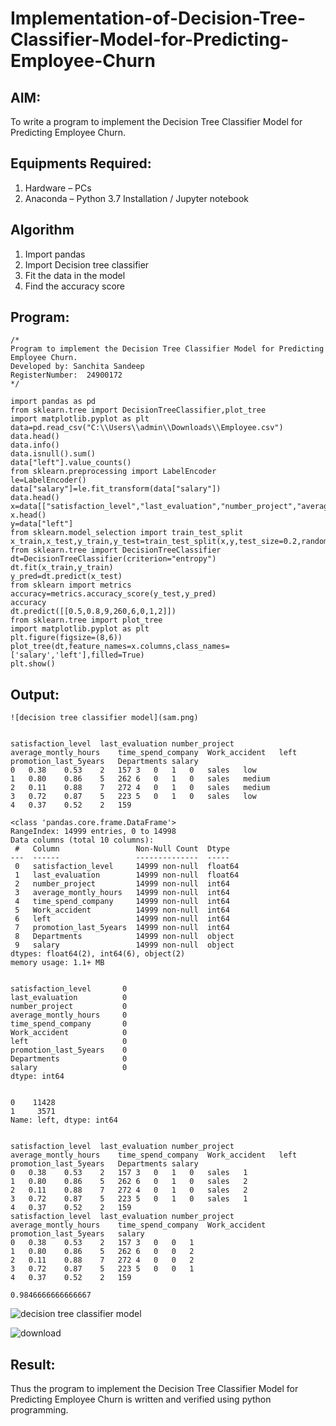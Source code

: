 # Implementation-of-Decision-Tree-Classifier-Model-for-Predicting-Employee-Churn

## AIM:
To write a program to implement the Decision Tree Classifier Model for Predicting Employee Churn.

## Equipments Required:
1. Hardware – PCs
2. Anaconda – Python 3.7 Installation / Jupyter notebook

## Algorithm
 1. Import pandas
 2. Import Decision tree classifier
 3. Fit the data in the model
 4. Find the accuracy score 

## Program:
```
/*
Program to implement the Decision Tree Classifier Model for Predicting Employee Churn.
Developed by: Sanchita Sandeep
RegisterNumber:  24900172
*/
```
```
import pandas as pd
from sklearn.tree import DecisionTreeClassifier,plot_tree
import matplotlib.pyplot as plt
data=pd.read_csv("C:\\Users\\admin\\Downloads\\Employee.csv")
data.head()
data.info()
data.isnull().sum()
data["left"].value_counts()
from sklearn.preprocessing import LabelEncoder
le=LabelEncoder()
data["salary"]=le.fit_transform(data["salary"])
data.head()
x=data[["satisfaction_level","last_evaluation","number_project","average_montly_hours","time_spend_company","Work_accident","promotion_last_5years","salary"]]
x.head()    
y=data["left"]
from sklearn.model_selection import train_test_split
x_train,x_test,y_train,y_test=train_test_split(x,y,test_size=0.2,random_state=100)
from sklearn.tree import DecisionTreeClassifier
dt=DecisionTreeClassifier(criterion="entropy")
dt.fit(x_train,y_train)
y_pred=dt.predict(x_test)
from sklearn import metrics
accuracy=metrics.accuracy_score(y_test,y_pred)
accuracy
dt.predict([[0.5,0.8,9,260,6,0,1,2]])
from sklearn.tree import plot_tree
import matplotlib.pyplot as plt
plt.figure(figsize=(8,6))
plot_tree(dt,feature_names=x.columns,class_names=['salary','left'],filled=True)
plt.show()       
```    


## Output:
```
![decision tree classifier model](sam.png)


satisfaction_level	last_evaluation	number_project	average_montly_hours	time_spend_company	Work_accident	left	promotion_last_5years	Departments	salary
0	0.38	0.53	2	157	3	0	1	0	sales	low
1	0.80	0.86	5	262	6	0	1	0	sales	medium
2	0.11	0.88	7	272	4	0	1	0	sales	medium
3	0.72	0.87	5	223	5	0	1	0	sales	low
4	0.37	0.52	2	159

<class 'pandas.core.frame.DataFrame'>
RangeIndex: 14999 entries, 0 to 14998
Data columns (total 10 columns):
 #   Column                 Non-Null Count  Dtype  
---  ------                 --------------  -----  
 0   satisfaction_level     14999 non-null  float64
 1   last_evaluation        14999 non-null  float64
 2   number_project         14999 non-null  int64  
 3   average_montly_hours   14999 non-null  int64  
 4   time_spend_company     14999 non-null  int64  
 5   Work_accident          14999 non-null  int64  
 6   left                   14999 non-null  int64  
 7   promotion_last_5years  14999 non-null  int64  
 8   Departments            14999 non-null  object 
 9   salary                 14999 non-null  object 
dtypes: float64(2), int64(6), object(2)
memory usage: 1.1+ MB


satisfaction_level       0
last_evaluation          0
number_project           0
average_montly_hours     0
time_spend_company       0
Work_accident            0
left                     0
promotion_last_5years    0
Departments              0
salary                   0
dtype: int64


0    11428
1     3571
Name: left, dtype: int64


satisfaction_level	last_evaluation	number_project	average_montly_hours	time_spend_company	Work_accident	left	promotion_last_5years	Departments	salary
0	0.38	0.53	2	157	3	0	1	0	sales	1
1	0.80	0.86	5	262	6	0	1	0	sales	2
2	0.11	0.88	7	272	4	0	1	0	sales	2
3	0.72	0.87	5	223	5	0	1	0	sales	1
4	0.37	0.52	2	159	
satisfaction_level	last_evaluation	number_project	average_montly_hours	time_spend_company	Work_accident	promotion_last_5years	salary
0	0.38	0.53	2	157	3	0	0	1
1	0.80	0.86	5	262	6	0	0	2
2	0.11	0.88	7	272	4	0	0	2
3	0.72	0.87	5	223	5	0	0	1
4	0.37	0.52	2	159

0.9846666666666667
```

![decision tree classifier model](sam.png)

![download](https://github.com/user-attachments/assets/5c1ef4d5-8abd-4ad5-884b-b9b08fa50698)




## Result:
Thus the program to implement the  Decision Tree Classifier Model for Predicting Employee Churn is written and verified using python programming.
